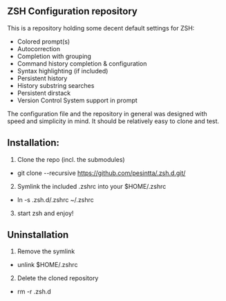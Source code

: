 ## ZSH Configuration repository

This is a repository holding some decent default settings for ZSH:
 * Colored prompt(s)
 * Autocorrection
 * Completion with grouping
 * Command history completion & configuration
 * Syntax highlighting (if included)
 * Persistent history
 * History substring searches
 * Persistent dirstack
 * Version Control System support in prompt

The configuration file and the repository in general was designed with speed and simplicity in mind. It should be relatively easy to clone and test.
 
 
## Installation:
 1. Clone the repo (incl. the submodules)
   * git clone --recursive https://github.com/pesintta/.zsh.d.git/
 2. Symlink the included .zshrc into your $HOME/.zshrc
   * ln -s .zsh.d/.zshrc ~/.zshrc
 3. start zsh and enjoy!


## Uninstallation
 1. Remove the symlink
   * unlink $HOME/.zshrc 
 2. Delete the cloned repository
   * rm -r .zsh.d
